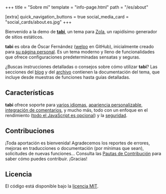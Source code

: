 +++
title = "Sobre mí"
template = "info-page.html"
path = "/es/about"

[extra]
quick_navigation_buttons = true
social_media_card = "social_cards/about.es.jpg"
+++

Bienvenido a la demo de [**tabi**](https://github.com/welpo/tabi), un tema para [Zola](https://www.getzola.org/), un rapidísimo generador de sitios estáticos.

**tabi** es obra de Óscar Fernández ([welpo](https://github.com/welpo/) en GitHub), inicialmente creado para [su página personal](https://osc.garden/es/). Es un tema moderno y lleno de funcionalidades que ofrece configuraciones predeterminadas sensatas y seguras.

¿Buscas instrucciones detalladas o consejos sobre cómo utilizar **tabi**? Las secciones del [blog](https://welpo.github.io/tabi/es/blog/) y del [archivo](https://welpo.github.io/tabi/es/archive/) contienen la documentación del tema, que incluye desde muestras de funciones hasta guías detalladas.

## Características

**tabi** ofrece soporte para [varios idiomas](https://welpo.github.io/tabi/es/blog/faq-languages/), [apariencia personalizable](https://welpo.github.io/tabi/es/blog/customise-tabi/), [integración de comentarios](https://welpo.github.io/tabi/es/blog/comments/), y mucho más, todo con un enfoque en el rendimiento ([todo el JavaScript es opcional](https://welpo.github.io/tabi/es/blog/javascript/)) y la [seguridad](https://welpo.github.io/tabi/es/blog/security/).

## Contribuciones

¡Toda aportación es bienvenida! Agradecemos los reportes de errores, mejoras en traducciones o documentación (por mínimas que sean), solicitudes de nuevas funciones… Consulta las [Pautas de Contribución](https://github.com/welpo/tabi/blob/main/CONTRIBUTING.md) para saber cómo puedes contribuir. ¡Gracias!

## Licencia

El código está disponible bajo la [licencia MIT](https://choosealicense.com/licenses/mit/).
